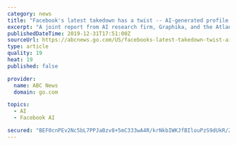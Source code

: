 ```yaml
---
category: news
title: "Facebook's latest takedown has a twist -- AI-generated profile pictures"
excerpt: "A joint report from AI research firm, Graphika, and the Atlantic Council's Digital Forensic Research Lab, a group established to research disinformation, outlined how they identified the artificially created faces from the accounts removed by Facebook."
publishedDateTime: 2019-12-31T17:51:00Z
sourceUrl: https://abcnews.go.com/US/facebooks-latest-takedown-twist-ai-generated-profile-pictures/story?id=67925292
type: article
quality: 19
heat: 19
published: false

provider:
  name: ABC News
  domain: go.com

topics:
  - AI
  - Facebook AI

secured: "BEF0cnPEv2Nc5bL7PPJaBzv8+5mC333wA4R/krNkbIWKJfBIlouPzS9dUkR/20knO1IoPg/r9yspmQdAvA47w0i5RTUNiqRm/0WlchaLCjuQ9HQKaVbtqIK4XbIlgwQMnVWxuO6WowdrwwDgOTRaYLGMb8wKTNShy0apBe/sqSvrRStk73X9HrvVzQjcrpV3n6lZOg10k8TcUUth/Zu74qzzXfsQkoltHj+8w+YA/CnEeic+sUGxU7LY+PrijQNtjdZdtXxg+KYEydfaECaGZQ+NJnki0Kgsewh74j+eLoo=;NoonC7E4xzfY8LGGGxf+vA=="
---
```


